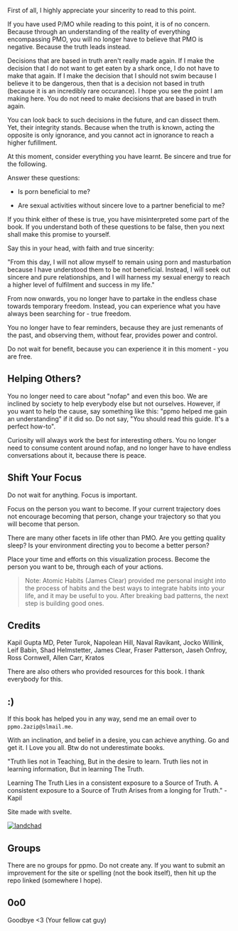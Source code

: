 First of all, I highly appreciate your sincerity to read to this point.

If you have used P/MO while reading to this point, it is of no concern. Because through an understanding of the reality of everything encompassing PMO, you will no longer have to believe that PMO is negative. Because the truth leads instead.

Decisions that are based in truth aren't really made again. If I make the decision that I do not want to get eaten by a shark once, I do not have to make that again. If I make the decision that I should not swim because I believe it to be dangerous, then that is a decision not based in truth (because it is an incredibly rare occurance). I hope you see the point I am making here. You do not need to make decisions that are based in truth again.

You can look back to such decisions in the future, and can dissect them. Yet, their integrity stands. Because when the truth is known, acting the opposite is only ignorance, and you cannot act in ignorance to reach a higher fufillment.

At this moment, consider everything you have learnt. Be sincere and true for the following.

Answer these questions:

- Is porn beneficial to me?

- Are sexual activities without sincere love to a partner beneficial to me?

If you think either of these is true, you have misinterpreted some part of the book.
If you understand both of these questions to be false, then you next shall make this promise to yourself.

Say this in your head, with faith and true sincerity:

"From this day, I will not allow myself to remain using porn and masturbation because I have understood them to be not beneficial.
 Instead, I will seek out sincere and pure relationships, and I will harness my sexual energy to reach a higher level of fulfilment and success in my life."

From now onwards, you no longer have to partake in the endless chase towards temporary freedom. Instead, you can experience what you have always been searching for - true freedom.

You no longer have to fear reminders, because they are just remenants of the past, and observing them, without fear, provides power and control.

Do not wait for benefit, because you can experience it in this moment - you are free.

## Helping Others?
You no longer need to care about "nofap" and even this boo. We are inclined by society to help everybody else but not ourselves. However, if you want to help the cause, say something like this: "ppmo helped me gain an understanding" if it did so. Do not say, "You should read this guide. It's a perfect how-to".

Curiosity will always work the best for interesting others. You no longer need to consume content around nofap, and no longer have to have endless conversations about it, because there is peace.

## Shift Your Focus
Do not wait for anything. Focus is important.

Focus on the person you want to become. If your current trajectory does not encourage becoming that person, change your trajectory so that you will become that person.

There are many other facets in life other than PMO. Are you getting quality sleep? Is your environment directing you to become a better person?

Place your time and efforts on this visualization process. Become the person you want to be, through each of your actions.

> Note: Atomic Habits (James Clear) provided me personal insight into the process of habits and the best ways to integrate habits into your life, and it may be useful to you. After breaking bad patterns, the next step is building good ones.

## Credits
Kapil Gupta MD, Peter Turok, Napolean Hill, Naval Ravikant, Jocko Willink, Leif Babin, Shad Helmstetter, James Clear, Fraser Patterson, Jaseh Onfroy, Ross Cornwell, Allen Carr, Kratos

There are also others who provided resources for this book. I thank everybody for this.

## :)
If this book has helped you in any way, send me an email over to `ppmo.2azip@slmail.me`.

With an inclination, and belief in a desire, you can achieve anything. Go and get it. I Love you all. Btw do not underestimate books.

"Truth lies not in Teaching,
But in the desire to learn. 
Truth lies not in learning information,
But in learning The Truth.

Learning The Truth
Lies in a consistent exposure to a Source of Truth.
A consistent exposure to a Source of Truth
Arises from a longing for Truth." - Kapil

Site made with svelte.

[![landchad](../images/landchad.gif)](https://landchad.net)

## Groups
There are no groups for ppmo. Do not create any.
If you want to submit an improvement for the site or spelling (not the book itself), then hit up the repo linked (somewhere I hope).

## 0o0
Goodbye <3
(Your fellow cat guy)